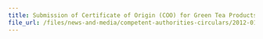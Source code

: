 ```yaml
---
title: Submission of Certificate of Origin (COO) for Green Tea Products from Japan 
file_url: /files/news-and-media/competent-authorities-circulars/2012-01-16-CA.pdf
---
```

